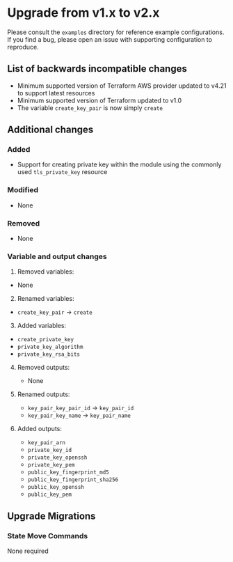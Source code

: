 # Upgrade from v1.x to v2.x

Please consult the `examples` directory for reference example configurations. If you find a bug, please open an issue with supporting configuration to reproduce.

## List of backwards incompatible changes

- Minimum supported version of Terraform AWS provider updated to v4.21 to support latest resources
- Minimum supported version of Terraform updated to v1.0
- The variable `create_key_pair` is now simply `create`

## Additional changes

### Added

- Support for creating private key within the module using the commonly used `tls_private_key` resource

### Modified

  - None

### Removed

  - None

### Variable and output changes

1. Removed variables:

  - None

2. Renamed variables:

  - `create_key_pair` -> `create`

3. Added variables:

  - `create_private_key`
  - `private_key_algorithm`
  - `private_key_rsa_bits`

4. Removed outputs:

    - None

5. Renamed outputs:

    - `key_pair_key_pair_id` -> `key_pair_id`
    - `key_pair_key_name` -> `key_pair_name`


6. Added outputs:

    - `key_pair_arn`
    - `private_key_id`
    - `private_key_openssh`
    - `private_key_pem`
    - `public_key_fingerprint_md5`
    - `public_key_fingerprint_sha256`
    - `public_key_openssh`
    - `public_key_pem`

## Upgrade Migrations

### State Move Commands

None required
